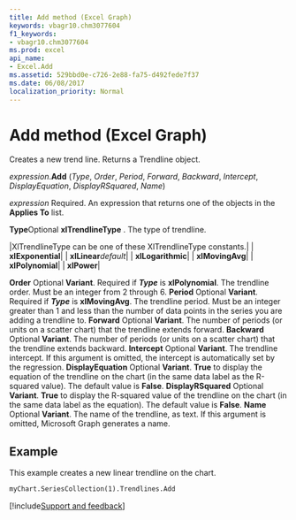 ```yaml
---
title: Add method (Excel Graph)
keywords: vbagr10.chm3077604
f1_keywords:
- vbagr10.chm3077604
ms.prod: excel
api_name:
- Excel.Add
ms.assetid: 529bbd0e-c726-2e88-fa75-d492fede7f37
ms.date: 06/08/2017
localization_priority: Normal
---
```



# Add method (Excel Graph)

Creates a new trend line. Returns a Trendline object.

_expression_.**Add** (_Type_, _Order_, _Period_, _Forward_, _Backward_, _Intercept_, _DisplayEquation_, _DisplayRSquared_,  _Name_)

_expression_ Required. An expression that returns one of the objects in the **Applies To** list.

 **Type**Optional 
 **xlTrendlineType**
. The type of trendline.


|XlTrendlineType can be one of these XlTrendlineType constants.|
| **xlExponential**|
| **xlLinear**_default_|
| **xlLogarithmic**|
| **xlMovingAvg**|
| **xlPolynomial**|
| **xlPower**|

 **Order** Optional **Variant**. Required if  **_Type_** is **xlPolynomial**. The trendline order. Must be an integer from 2 through 6.
 **Period** Optional **Variant**. Required if  **_Type_** is **xlMovingAvg**. The trendline period. Must be an integer greater than 1 and less than the number of data points in the series you are adding a trendline to.
 **Forward** Optional **Variant**. The number of periods (or units on a scatter chart) that the trendline extends forward.
 **Backward** Optional **Variant**. The number of periods (or units on a scatter chart) that the trendline extends backward.
 **Intercept** Optional **Variant**. The trendline intercept. If this argument is omitted, the intercept is automatically set by the regression.
 **DisplayEquation** Optional **Variant**.  **True** to display the equation of the trendline on the chart (in the same data label as the R-squared value). The default value is **False**.
 **DisplayRSquared** Optional **Variant**.  **True** to display the R-squared value of the trendline on the chart (in the same data label as the equation). The default value is **False**.
 **Name** Optional **Variant**. The name of the trendline, as text. If this argument is omitted, Microsoft Graph generates a name.

## Example

This example creates a new linear trendline on the chart.


```vb
myChart.SeriesCollection(1).Trendlines.Add
```

[!include[Support and feedback](~/includes/feedback-boilerplate.md)]